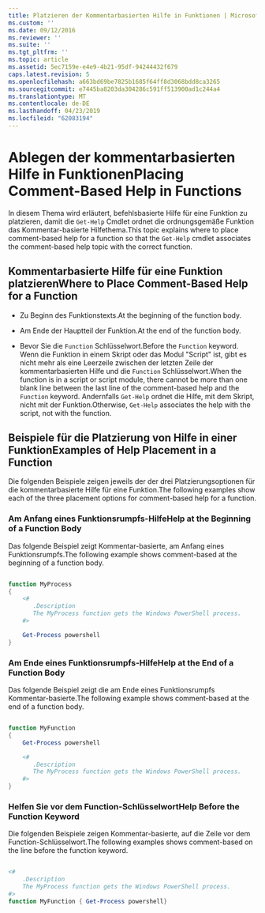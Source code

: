 ```yaml
---
title: Platzieren der Kommentarbasierten Hilfe in Funktionen | Microsoft-Dokumentation
ms.custom: ''
ms.date: 09/12/2016
ms.reviewer: ''
ms.suite: ''
ms.tgt_pltfrm: ''
ms.topic: article
ms.assetid: 5ec7159e-e4e9-4b21-95df-94244432f679
caps.latest.revision: 5
ms.openlocfilehash: a663bd69be7825b1685f64ff8d3068bdd8ca3265
ms.sourcegitcommit: e7445ba8203da304286c591ff513900ad1c244a4
ms.translationtype: MT
ms.contentlocale: de-DE
ms.lasthandoff: 04/23/2019
ms.locfileid: "62083194"
---
```

# <a name="placing-comment-based-help-in-functions"></a><span data-ttu-id="bc02e-102">Ablegen der kommentarbasierten Hilfe in Funktionen</span><span class="sxs-lookup"><span data-stu-id="bc02e-102">Placing Comment-Based Help in Functions</span></span>

<span data-ttu-id="bc02e-103">In diesem Thema wird erläutert, befehlsbasierte Hilfe für eine Funktion zu platzieren, damit die `Get-Help` Cmdlet ordnet die ordnungsgemäße Funktion das Kommentar-basierte Hilfethema.</span><span class="sxs-lookup"><span data-stu-id="bc02e-103">This topic explains where to place comment-based help for a function so that the `Get-Help` cmdlet associates the comment-based help topic with the correct function.</span></span>

## <a name="where-to-place-comment-based-help-for-a-function"></a><span data-ttu-id="bc02e-104">Kommentarbasierte Hilfe für eine Funktion platzieren</span><span class="sxs-lookup"><span data-stu-id="bc02e-104">Where to Place Comment-Based Help for a Function</span></span>

- <span data-ttu-id="bc02e-105">Zu Beginn des Funktionstexts.</span><span class="sxs-lookup"><span data-stu-id="bc02e-105">At the beginning of the function body.</span></span>

- <span data-ttu-id="bc02e-106">Am Ende der Hauptteil der Funktion.</span><span class="sxs-lookup"><span data-stu-id="bc02e-106">At the end of the function body.</span></span>

- <span data-ttu-id="bc02e-107">Bevor Sie die `Function` Schlüsselwort.</span><span class="sxs-lookup"><span data-stu-id="bc02e-107">Before the `Function` keyword.</span></span> <span data-ttu-id="bc02e-108">Wenn die Funktion in einem Skript oder das Modul "Script" ist, gibt es nicht mehr als eine Leerzeile zwischen der letzten Zeile der kommentarbasierten Hilfe und die `Function` Schlüsselwort.</span><span class="sxs-lookup"><span data-stu-id="bc02e-108">When the function is in a script or script module, there cannot be more than one blank line between the last line of the comment-based help and the `Function` keyword.</span></span> <span data-ttu-id="bc02e-109">Andernfalls `Get-Help` ordnet die Hilfe, mit dem Skript, nicht mit der Funktion.</span><span class="sxs-lookup"><span data-stu-id="bc02e-109">Otherwise, `Get-Help` associates the help with the script, not with the function.</span></span>

## <a name="examples-of-help-placement-in-a-function"></a><span data-ttu-id="bc02e-110">Beispiele für die Platzierung von Hilfe in einer Funktion</span><span class="sxs-lookup"><span data-stu-id="bc02e-110">Examples of Help Placement in a Function</span></span>

 <span data-ttu-id="bc02e-111">Die folgenden Beispiele zeigen jeweils der der drei Platzierungsoptionen für die kommentarbasierte Hilfe für eine Funktion.</span><span class="sxs-lookup"><span data-stu-id="bc02e-111">The following examples show each of the three placement options for comment-based help for a function.</span></span>

### <a name="help-at-the-beginning-of-a-function-body"></a><span data-ttu-id="bc02e-112">Am Anfang eines Funktionsrumpfs-Hilfe</span><span class="sxs-lookup"><span data-stu-id="bc02e-112">Help at the Beginning of a Function Body</span></span>

 <span data-ttu-id="bc02e-113">Das folgende Beispiel zeigt Kommentar-basierte, am Anfang eines Funktionsrumpfs.</span><span class="sxs-lookup"><span data-stu-id="bc02e-113">The following example shows comment-based at the beginning of a function body.</span></span>

```powershell

function MyProcess
{
    <#
       .Description
       The MyProcess function gets the Windows PowerShell process.
    #>

    Get-Process powershell
}

```

### <a name="help-at-the-end-of-a-function-body"></a><span data-ttu-id="bc02e-114">Am Ende eines Funktionsrumpfs-Hilfe</span><span class="sxs-lookup"><span data-stu-id="bc02e-114">Help at the End of a Function Body</span></span>

 <span data-ttu-id="bc02e-115">Das folgende Beispiel zeigt die am Ende eines Funktionsrumpfs Kommentar-basierte.</span><span class="sxs-lookup"><span data-stu-id="bc02e-115">The following example shows comment-based at the end of a function body.</span></span>

```powershell

function MyFunction
{
    Get-Process powershell

    <#
       .Description
       The MyProcess function gets the Windows PowerShell process.
    #>
}

```

### <a name="help-before-the-function-keyword"></a><span data-ttu-id="bc02e-116">Helfen Sie vor dem Function-Schlüsselwort</span><span class="sxs-lookup"><span data-stu-id="bc02e-116">Help Before the Function Keyword</span></span>

 <span data-ttu-id="bc02e-117">Die folgenden Beispiele zeigen Kommentar-basierte, auf die Zeile vor dem Function-Schlüsselwort.</span><span class="sxs-lookup"><span data-stu-id="bc02e-117">The following examples shows comment-based on the line before the function keyword.</span></span>

```powershell

<#
    .Description
    The MyProcess function gets the Windows PowerShell process.
#>
function MyFunction { Get-Process powershell}

```
